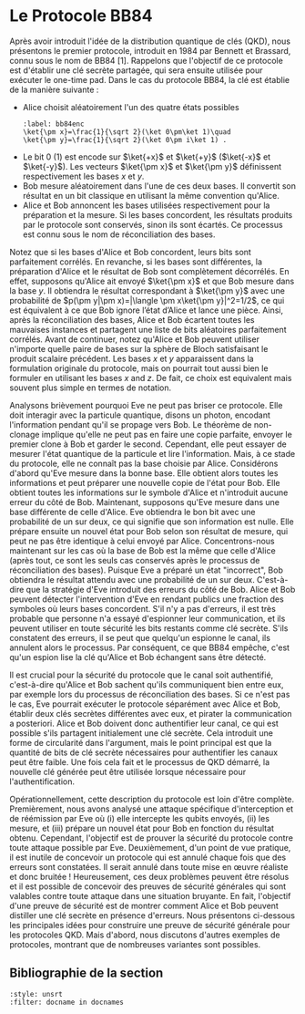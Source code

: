 
# Le Protocole BB84

Après avoir introduit l'idée de la distribution quantique de clés (QKD), nous présentons le premier protocole, introduit en 1984 par Bennett et Brassard, connu sous le nom de BB84 [1]. Rappelons que l'objectif de ce protocole est d'établir une clé secrète partagée, qui sera ensuite utilisée pour exécuter le one-time pad. Dans le cas du protocole BB84, la clé est établie de la manière suivante :
- Alice choisit aléatoirement l'un des quatre états possibles
    ```{math}
    :label: bb84enc
    \ket{\pm x}=\frac{1}{\sqrt 2}(\ket 0\pm\ket 1)\quad
    \ket{\pm y}=\frac{1}{\sqrt 2}(\ket 0\pm i\ket 1) .
    ```
- Le bit 0 (1) est encode sur $\ket{+x}$ et $\ket{+y}$
($\ket{-x}$ et $\ket{-y}$). Les vecteurs $\ket{\pm x}$ et
$\ket{\pm y}$ définissent respectivement les bases $x$ et $y$.
- Bob mesure aléatoirement dans l'une de ces deux bases. Il convertit son résultat en un bit classique en utilisant la même convention qu'Alice.
- Alice et Bob annoncent les bases utilisées respectivement pour la préparation et la mesure. Si les bases concordent, les résultats produits par le protocole sont conservés, sinon ils sont écartés. Ce processus est connu sous le nom de réconciliation des bases.

Notez que si les bases d'Alice et Bob concordent, leurs bits sont parfaitement corrélés. En revanche, si les bases sont différentes, la préparation d'Alice et le résultat de Bob sont complètement décorrélés. En effet, supposons qu'Alice ait envoyé $\ket{\pm x}$ et que Bob mesure dans la base $y$. Il obtiendra le résultat correspondant à  $\ket{\pm y}$ avec une probabilité de $p(\pm y|\pm x)=|\langle \pm x\ket{\pm y}|^2=1/2$, ce qui est équivalent à ce que Bob ignore l’état d’Alice et lance une pièce.
Ainsi, après la réconciliation des bases, Alice et Bob écartent toutes les mauvaises instances et partagent une liste de bits aléatoires parfaitement corrélés. Avant de continuer, notez qu'Alice et Bob peuvent utiliser n'importe quelle paire de bases sur la sphère de Bloch satisfaisant  le produit scalaire précédent. Les bases $x$ et $y$ apparaissent dans la formulation originale du protocole, mais on pourrait tout aussi bien le formuler en utilisant les bases $x$ and $z$. De fait, ce choix est equivalent mais souvent plus simple en termes de notation.

Analysons brièvement pourquoi Eve ne peut pas briser ce protocole. Elle doit interagir avec la particule quantique, disons un photon, encodant l'information pendant qu'il se propage vers Bob. Le théorème de non-clonage implique qu'elle ne peut pas en faire une copie parfaite, envoyer le premier clone à Bob et garder le second. Cependant, elle peut essayer de mesurer l'état quantique de la particule et lire l'information. Mais, à ce stade du protocole, elle ne connaît pas la base choisie par Alice. Considérons d'abord qu'Eve mesure dans la bonne base. Elle obtient alors toutes les informations et peut préparer une nouvelle copie de l'état pour Bob. Elle obtient toutes les informations sur le symbole d'Alice et n'introduit aucune erreur du côté de Bob. Maintenant, supposons qu'Eve mesure dans une base différente de celle d'Alice. Eve obtiendra le bon bit avec une probabilité de un sur deux, ce qui signifie que son information est nulle. Elle prépare ensuite un nouvel état pour Bob selon son résultat de mesure, qui peut ne pas être identique à celui envoyé par Alice. Concentrons-nous maintenant sur les cas où la base de Bob est la même que celle d'Alice (après tout, ce sont les seuls cas conservés après le processus de réconciliation des bases). Puisque Eve a préparé un état "incorrect", Bob obtiendra le résultat attendu avec une probabilité de un sur deux. C'est-à-dire que la stratégie d'Eve introduit des erreurs du côté de Bob. Alice et Bob peuvent détecter l'intervention d'Eve en rendant publics une fraction des symboles où leurs bases concordent. S'il n'y a pas d'erreurs, il est très probable que personne n'a essayé d'espionner leur communication, et ils peuvent utiliser en toute sécurité les bits restants comme clé secrète. S'ils constatent des erreurs, il se peut que quelqu'un espionne le canal, ils annulent alors le processus. Par conséquent, ce que BB84 empêche, c'est qu'un espion lise la clé qu'Alice et Bob échangent sans être détecté.

Il est crucial pour la sécurité du protocole que le canal soit authentifié, c'est-à-dire qu'Alice et Bob sachent qu'ils communiquent bien entre eux, par exemple lors du processus de réconciliation des bases. Si ce n'est pas le cas, Eve pourrait exécuter le protocole séparément avec Alice et Bob, établir deux clés secrètes différentes avec eux, et pirater la communication a posteriori. Alice et Bob doivent donc authentifier leur canal, ce qui est possible s'ils partagent initialement une clé secrète. Cela introduit une forme de circularité dans l'argument, mais le point principal est que la quantité de bits de clé secrète nécessaires pour authentifier les canaux peut être faible. Une fois cela fait et le processus de QKD démarré, la nouvelle clé générée peut être utilisée lorsque nécessaire pour l'authentification.

Opérationnellement, cette description du protocole est loin d'être complète. Premièrement, nous avons analysé une attaque spécifique d'interception et de réémission par Eve où (i) elle intercepte les qubits envoyés, (ii) les mesure, et (iii) prépare un nouvel état pour Bob en fonction du résultat obtenu. Cependant, l'objectif est de prouver la sécurité du protocole contre toute attaque possible par Eve. Deuxièmement, d'un point de vue pratique, il est inutile de concevoir un protocole qui est annulé chaque fois que des erreurs sont constatées. Il serait annulé dans toute mise en œuvre réaliste et donc bruitée ! Heureusement, ces deux problèmes peuvent être résolus et il est possible de concevoir des preuves de sécurité générales qui sont valables contre toute attaque dans une situation bruyante. En fait, l'objectif d'une preuve de sécurité est de montrer comment Alice et Bob peuvent distiller une clé secrète en présence d'erreurs. Nous présentons ci-dessous les principales idées pour construire une preuve de sécurité générale pour les protocoles QKD. Mais d'abord, nous discutons d'autres exemples de protocoles, montrant que de nombreuses variantes sont possibles.

## Bibliographie de la section
```{bibliography}
:style: unsrt
:filter: docname in docnames
```



